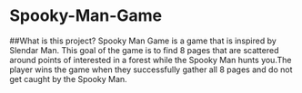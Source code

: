 # Spooky-Man-Game

##What is this project?
Spooky Man Game is a game that is inspired by Slendar Man. This goal of the game is to find 8 pages that are scattered around points of interested in a forest while the Spooky Man hunts you.The player wins the game when they successfully gather all 8 pages and do not get caught by the Spooky Man.
